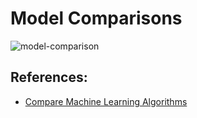 # Model Comparisons

![model-comparison](https://mljar.com/images/machine-learning/which_one_to_train_anyway_ml_algorithms_compare_v2.png)

## References:
- [Compare Machine Learning Algorithms](https://mljar.com/machine-learning/compare-ml-algorithms/)